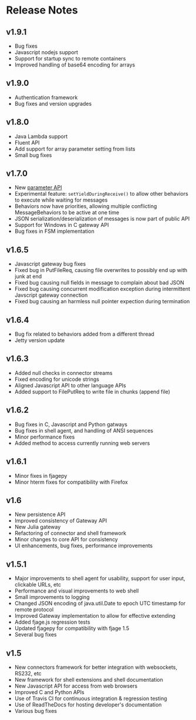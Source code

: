# Release Notes

## v1.9.1

* Bug fixes
* Javascript nodejs support
* Support for startup sync to remote containers
* Improved handling of base64 encoding for arrays

## v1.9.0

* Authentication framework
* Bug fixes and version upgrades

## v1.8.0

* Java Lambda support
* Fluent API
* Add support for array parameter setting from lists
* Small bug fixes

## v1.7.0

* New [parameter API](https://fjage.readthedocs.io/en/latest/params.html)
* Experimental feature: `setYieldDuringReceive()` to allow other behaviors to execute while waiting for messages
* Behaviors now have priorities, allowing multiple conflicting MessageBehaviors to be active at one time
* JSON serialization/deserialization of messages is now part of public API
* Support for Windows in C gateway API
* Bug fixes in FSM implementation

## v1.6.5

* Javascript gateway bug fixes
* Fixed bug in PutFileReq, causing file overwrites to possibly end up with junk at end
* Fixed bug causing null fields in message to complain about bad JSON
* Fixed bug causing concurrent modification exception during intermittent Javscript gateway connection
* Fixed bug causing an harmless null pointer expection during termination

## v1.6.4

* Bug fix related to behaviors added from a different thread
* Jetty version update

## v1.6.3

* Added null checks in connector streams
* Fixed encoding for unicode strings
* Aligned Javascript API to other language APIs
* Added support to FilePutReq to write file in chunks (append file)

## v1.6.2

* Bug fixes in C, Javascript and Python gatways
* Bug fixes in shell agent, and handling of ANSI sequences
* Minor performance fixes
* Added method to access currently running web servers

## v1.6.1

* Minor fixes in fjagepy
* Minor hterm fixes for compatibility with Firefox

## v1.6

* New persistence API
* Improved consistency of Gateway API
* New Julia gateway
* Refactoring of connector and shell framework
* Minor changes to core API for consistency
* UI enhancements, bug fixes, performance improvements

## v1.5.1

* Major improvements to shell agent for usability, support for user input, clickable URLs, etc
* Performance and visual improvements to web shell
* Small improvements to logging
* Changed JSON encoding of java.util.Date to epoch UTC timestamp for remote protocol
* Improved Gateway implementation to allow for effective extending
* Added fjage.js regression tests
* Updated fjagepy for compatibility with fjage 1.5
* Several bug fixes

## v1.5

* New connectors framework for better integration with websockets, RS232, etc
* New framework for shell extensions and shell documentation
* New Javascript API for access from web browsers
* Improved C and Python APIs
* Use of Travis CI for continuous integration & regression testing
* Use of ReadTheDocs for hosting developer's documentation
* Various bug fixes
